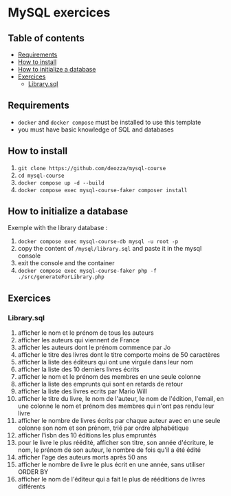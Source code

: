# MySQL exercices <!-- omit in toc -->

## Table of contents <!-- omit in toc -->

- [Requirements](#requirements)
- [How to install](#how-to-install)
- [How to initialize a database](#how-to-initialize-a-database)
- [Exercices](#exercices)
  - [Library.sql](#librarysql)

## Requirements

- `docker` and `docker compose` must be installed to use this template
- you must have basic knowledge of SQL and databases

## How to install

1. `git clone https://github.com/deozza/mysql-course`
2. `cd mysql-course`
3. `docker compose up -d --build`
4. `docker compose exec mysql-course-faker composer install`

## How to initialize a database

Exemple with the library database :

1. `docker compose exec mysql-course-db mysql -u root -p`
2. copy the content of `/mysql/library.sql` and paste it in the mysql console
3. exit the console and the container
4. `docker compose exec mysql-course-faker php -f ./src/generateForLibrary.php`

## Exercices

### Library.sql

1. afficher le nom et le prénom de tous les auteurs
2. afficher les auteurs qui viennent de France
3. afficher les auteurs dont le prénom commence par Jo
4. afficher le titre des livres dont le titre comporte moins de 50 caractères
5. afficher la liste des éditeurs qui ont une virgule dans leur nom
6. afficher la liste des 10 derniers livres écrits
7. afficher le nom et le prénom des membres en une seule colonne
8. afficher la liste des emprunts qui sont en retards de retour
9. afficher la liste des livres ecrits par Mario Will
10. afficher le titre du livre, le nom de l'auteur, le nom de l'édition, l'email, en une colonne le nom et prénom des membres qui n'ont pas rendu leur livre
11. afficher le nombre de livres écrits par chaque auteur avec en une seule colonne son nom et son prénom, trié par ordre alphabétique
12. afficher l'isbn des 10 éditions les plus empruntés
13. pour le livre le plus réédité, afficher son titre, son année d'écriture, le nom, le prénom de son auteur, le nombre de fois qu'il a été édité
14. afficher l'age des auteurs morts après 50 ans
15. afficher le nombre de livre le plus écrit en une année, sans utiliser ORDER BY
16. afficher le nom de l'éditeur qui a fait le plus de rééditions de livres différents
